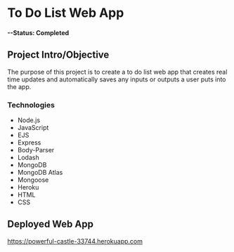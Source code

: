 # To Do List Web App

#### --Status: Completed

## Project Intro/Objective
The purpose of this project is to create a to do list web app that creates real time updates and automatically saves any inputs or outputs a user puts into the app.

### Technologies
* Node.js
* JavaScript
* EJS
* Express
* Body-Parser
* Lodash
* MongoDB
* MongoDB Atlas
* Mongoose
* Heroku
* HTML
* CSS

## Deployed Web App
https://powerful-castle-33744.herokuapp.com
